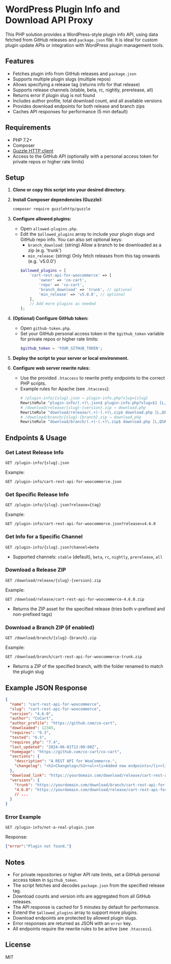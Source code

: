# WordPress Plugin Info and Download API Proxy

This PHP solution provides a WordPress-style plugin info API, using data fetched from GitHub releases and `package.json` file. It is ideal for custom plugin update APIs or integration with WordPress plugin management tools.

## Features

- Fetches plugin info from GitHub releases and `package.json`
- Supports multiple plugin slugs (multiple repos)
- Allows specifying a release tag (returns info for that release)
- Supports release channels (stable, beta, rc, nightly, prerelease, all)
- Returns error if plugin slug is not found
- Includes author profile, total download count, and all available versions
- Provides download endpoints for both release and branch zips
- Caches API responses for performance (5 min default)

## Requirements

- PHP 7.2+
- Composer
- [Guzzle HTTP client](https://github.com/guzzle/guzzle)
- Access to the GitHub API (optionally with a personal access token for private repos or higher rate limits)

## Setup

1. **Clone or copy this script into your desired directory.**

2. **Install Composer dependencies (Guzzle):**
   ```bash
   composer require guzzlehttp/guzzle
   ```

3. **Configure allowed plugins:**
   - Open `allowed-plugins.php`.
   - Edit the `$allowed_plugins` array to include your plugin slugs and GitHub repo info. You can also set optional keys:
     - `branch_download`: (string) Allow a branch to be downloaded as a zip (e.g. 'trunk')
     - `min_release`: (string) Only fetch releases from this tag onwards (e.g. 'v5.0.0')
     ```php
     $allowed_plugins = [
         'cart-rest-api-for-woocommerce' => [
             'owner' => 'co-cart',
             'repo' => 'co-cart',
             'branch_download' => 'trunk', // optional
             'min_release' => 'v5.0.0', // optional
         ],
         // Add more plugins as needed
     ];
     ```

4. **(Optional) Configure GitHub token:**
   - Open `github-token.php`.
   - Set your GitHub personal access token in the `$github_token` variable for private repos or higher rate limits:
     ```php
     $github_token = 'YOUR_GITHUB_TOKEN';
     ```

5. **Deploy the script to your server or local environment.**

6. **Configure web server rewrite rules:**
   - Use the provided `.htaccess` to rewrite pretty endpoints to the correct PHP scripts.
   - Example rules for Apache (see `.htaccess`):
     ```apache
     # /plugin-info/{slug}.json → plugin-info.php?slug={slug}
     RewriteRule ^plugin-info/(.+)\.json$ plugin-info.php?slug=$1 [L,QSA]
     # /download/release/{slug}-{version}.zip → download.php
     RewriteRule ^download/release/(.+)-(.+)\.zip$ download.php [L,QSA]
     # /download/branch/{slug}-{branch}.zip → download.php
     RewriteRule ^download/branch/(.+)-(.+)\.zip$ download.php [L,QSA]
     ```

## Endpoints & Usage

### Get Latest Release Info

```
GET /plugin-info/{slug}.json
```
Example:
```
GET /plugin-info/cart-rest-api-for-woocommerce.json
```

### Get Specific Release Info

```
GET /plugin-info/{slug}.json?release={tag}
```
Example:
```
GET /plugin-info/cart-rest-api-for-woocommerce.json?release=v4.6.0
```

### Get Info for a Specific Channel

```
GET /plugin-info/{slug}.json?channel=beta
```
- Supported channels: `stable` (default), `beta`, `rc`, `nightly`, `prerelease`, `all`

### Download a Release ZIP

```
GET /download/release/{slug}-{version}.zip
```
Example:
```
GET /download/release/cart-rest-api-for-woocommerce-4.6.0.zip
```
- Returns the ZIP asset for the specified release (tries both v-prefixed and non-prefixed tags)

### Download a Branch ZIP (if enabled)

```
GET /download/branch/{slug}-{branch}.zip
```
Example:
```
GET /download/branch/cart-rest-api-for-woocommerce-trunk.zip
```
- Returns a ZIP of the specified branch, with the folder renamed to match the plugin slug

## Example JSON Response

```json
{
  "name": "cart-rest-api-for-woocommerce",
  "slug": "cart-rest-api-for-woocommerce",
  "version": "4.6.0",
  "author": "CoCart",
  "author_profile": "https://github.com/co-cart",
  "downloaded": 12345,
  "requires": "6.3",
  "tested": "6.5",
  "requires_php": "7.4",
  "last_updated": "2024-06-01T12:00:00Z",
  "homepage": "https://github.com/co-cart/co-cart",
  "sections": {
    "description": "A REST API for WooCommerce.",
    "changelog": "<h2>Changelog</h2><ul><li>Added new endpoints</li><li>Fixed bugs</li></ul>"
  },
  "download_link": "https://yourdomain.com/download/release/cart-rest-api-for-woocommerce-4.6.0.zip",
  "versions": {
    "trunk": "https://yourdomain.com/download/branch/cart-rest-api-for-woocommerce-trunk.zip",
    "4.6.0": "https://yourdomain.com/download/release/cart-rest-api-for-woocommerce-4.6.0.zip"
    // ...
  }
}
```

### Error Example

```
GET /plugin-info/not-a-real-plugin.json
```
Response:
```json
{"error":"Plugin not found."}
```

## Notes

- For private repositories or higher API rate limits, set a GitHub personal access token in `$github_token`.
- The script fetches and decodes `package.json` from the specified release tag.
- Download counts and version info are aggregated from all GitHub releases.
- The API response is cached for 5 minutes by default for performance.
- Extend the `$allowed_plugins` array to support more plugins.
- Download endpoints are protected by allowed plugin slugs.
- Error responses are returned as JSON with an `error` key.
- All endpoints require the rewrite rules to be active (see `.htaccess`).

## License

MIT
